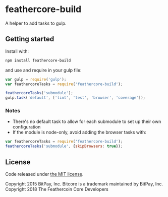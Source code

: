 # feathercore-build

A helper to add tasks to gulp.

## Getting started

Install with:

```sh
npm install feathercore-build
```

and use and require in your gulp file: 

```javascript
var gulp = require('gulp');
var feathercoreTasks = require('feathercore-build');

feathercoreTasks('submodule');
gulp.task('default', ['lint', 'test', 'browser', 'coverage']);
```

### Notes

* There's no default task to allow for each submodule to set up their own configuration
* If the module is node-only, avoid adding the browser tasks with:
```javascript
var feathercoreTasks = require('feathercore-build');
feathercoreTasks('submodule', {skipBrowsers: true});
```

## License

Code released under [the MIT license](https://github.com/bitpay/bitcore/blob/master/LICENSE).

Copyright 2015 BitPay, Inc. Bitcore is a trademark maintained by BitPay, Inc.
Copyright 2018 The Feathercoin Core Developers
